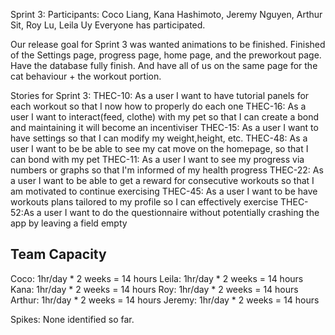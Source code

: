 Sprint 3:
Participants: Coco Liang, Kana Hashimoto, Jeremy Nguyen, Arthur Sit, Roy Lu, Leila Uy
Everyone has participated.

Our release goal for Sprint 3 was wanted animations to be finished. Finished of the Settings page, progress page, home page, and the preworkout page. Have the database fully finish. And have all of us on the same page for the cat behaviour + the workout portion.

Stories for Sprint 3:
THEC-10: As a user I want to have tutorial panels for each workout so that I now how to properly do each one
THEC-16: As a user I want to interact(feed, clothe) with my pet so that I can create a bond and maintaining it will become an incentiviser
THEC-15: As a user I want to have settings so that I can modify my weight,height, etc.
THEC-48: As a user I want to be be able to see my cat move on the homepage, so that I can bond with my pet
THEC-11: As a user I want to see my progress via numbers or graphs so that I'm informed of my health progress
THEC-22: As a user I want to be able to get a reward for consecutive workouts so that I am motivated to continue exercising
THEC-45: As a user I want to be have workouts plans tailored to my profile so I can effectively exercise
THEC-52:As a user I want to do the questionnaire without potentially crashing the app by leaving a field empty

Team Capacity
------------
Coco: 1hr/day * 2 weeks = 14 hours
Leila: 1hr/day * 2 weeks = 14 hours
Kana: 1hr/day * 2 weeks = 14 hours
Roy: 1hr/day * 2 weeks = 14 hours
Arthur: 1hr/day * 2 weeks = 14 hours
Jeremy: 1hr/day * 2 weeks = 14 hours

Spikes:
None identified so far.